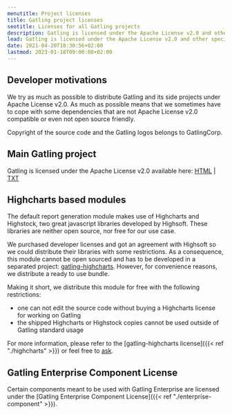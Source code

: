 ```yaml
---
menutitle: Project licenses
title: Gatling project licenses
seotitle: Licenses for all Gatling projects
description: Gatling is licensed under the Apache License v2.0 and other specific licenses.
lead: Gatling is licensed under the Apache License v2.0 and other specific licenses.
date: 2021-04-20T18:30:56+02:00
lastmod: 2023-01-18T09:00:00+02:00
---
```


## Developer motivations

We try as much as possible to distribute Gatling and its side projects under Apache License v2.0.
As much as possible means that we sometimes have to cope with some dependencies that are not Apache License v2.0 compatible or even not open source friendly.

Copyright of the source code and the Gatling logos belongs to GatlingCorp.

## Main Gatling project

Gatling is licensed under the Apache License v2.0 available here: [HTML](http://www.apache.org/licenses/LICENSE-2.0.html) | [TXT](http://www.apache.org/licenses/LICENSE-2.0.txt)

## Highcharts based modules

The default report generation module makes use of Highcharts and Highstock, two great javascript libraries developed by Highsoft.
These libraries are neither open source, nor free for our use case.

We purchased developer licenses and got an agreement with Highsoft so we could distribute their libraries with some restrictions.
As a consequence, this module cannot be open sourced and has to be developed in a separated project: [gatling-highcharts](https://github.com/gatling/gatling-highcharts).
However, for convenience reasons, we distribute a ready to use bundle.

Making it short, we distribute this module for free with the following restrictions:

* one can not edit the source code without buying a Highcharts license for working on Gatling
* the shipped Highcharts or Highstock copies cannot be used outside of Gatling standard usage

For more information, please refer to the [gatling-highcharts license]({{< ref "./highcharts" >}}) or feel free to [ask](https://community.gatling.io).

## Gatling Enterprise Component License

Certain components meant to be used with Gatling Enterprise are licensed under the
[Gatling Enterprise Component License]({{< ref "./enterprise-component" >}}).
